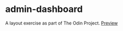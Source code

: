 # admin-dashboard
A layout exercise as part of The Odin Project.
[Preview](https://adrxan.github.io/admin-dashboard/)
